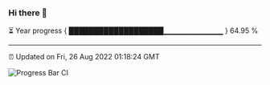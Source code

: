 ### Hi there 👋

⏳ Year progress { ███████████████████▁▁▁▁▁▁▁▁▁▁▁ } 64.95 %

---

⏰ Updated on Fri, 26 Aug 2022 01:18:24 GMT

![Progress Bar CI](https://github.com/liununu/liununu/workflows/Progress%20Bar%20CI/badge.svg)
